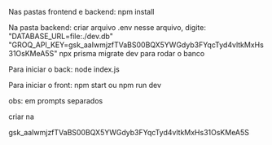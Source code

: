 Nas pastas frontend e backend:
	npm install

Na pasta backend:
	criar arquivo .env 
 		nesse arquivo, digite: 
   			"DATABASE_URL=file:./dev.db"
			"GROQ_API_KEY=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"
   	npx prisma migrate dev
	para rodar o banco

Para iniciar o back:
	node index.js

Para iniciar o front:
	npm start ou npm run dev

obs: em prompts separados

criar na 

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
